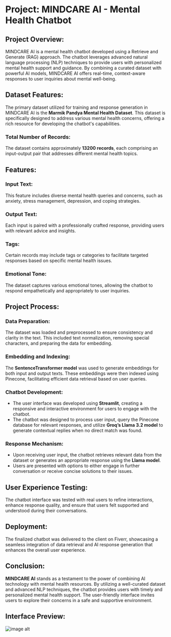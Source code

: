 # Project: MINDCARE AI - Mental Health Chatbot
## Project Overview:
MINDCARE AI is a mental health chatbot developed using a Retrieve and Generate (RAG) approach. The chatbot leverages advanced natural language processing (NLP) techniques to provide users with personalized mental health support and guidance. By combining a curated dataset with powerful AI models, MINDCARE AI offers real-time, context-aware responses to user inquiries about mental well-being.

## Dataset Features:
The primary dataset utilized for training and response generation in MINDCARE AI is the **Marmik Pandya Mental Health Dataset**. This dataset is specifically designed to address various mental health concerns, offering a rich resource for developing the chatbot's capabilities.

### Total Number of Records: 
The dataset contains approximately **13200 records**, each comprising an input-output pair that addresses different mental health topics.

## Features:
### Input Text: 
This feature includes diverse mental health queries and concerns, such as anxiety, stress management, depression, and coping strategies.
### Output Text: 
Each input is paired with a professionally crafted response, providing users with relevant advice and insights.
### Tags: 
Certain records may include tags or categories to facilitate targeted responses based on specific mental health issues.
### Emotional Tone: 
The dataset captures various emotional tones, allowing the chatbot to respond empathetically and appropriately to user inquiries.

## Project Process:
### Data Preparation:
The dataset was loaded and preprocessed to ensure consistency and clarity in the text. This included text normalization, removing special characters, and preparing the data for embedding.

### Embedding and Indexing:
The **SentenceTransformer model** was used to generate embeddings for both input and output texts. These embeddings were then indexed using Pinecone, facilitating efficient data retrieval based on user queries.

### Chatbot Development:

- The user interface was developed using **Streamlit**, creating a responsive and interactive environment for users to engage with the chatbot.
- The chatbot was designed to process user input, query the Pinecone database for relevant responses, and utilize **Groq’s Llama 3.2 model** to generate contextual replies when no direct match was found.

### Response Mechanism:

- Upon receiving user input, the chatbot retrieves relevant data from the dataset or generates an appropriate response using the **Llama model**.
- Users are presented with options to either engage in further conversation or receive concise solutions to their issues.

## User Experience Testing:

The chatbot interface was tested with real users to refine interactions, enhance response quality, and ensure that users felt supported and understood during their conversations.

## Deployment:

The finalized chatbot was delivered to the client on Fiverr, showcasing a seamless integration of data retrieval and AI response generation that enhances the overall user experience.

## Conclusion:
**MINDCARE AI** stands as a testament to the power of combining AI technology with mental health resources. By utilizing a well-curated dataset and advanced NLP techniques, the chatbot provides users with timely and personalized mental health support. The user-friendly interface invites users to explore their concerns in a safe and supportive environment.

## Interface Preview:
![image alt](https://github.com/alidaud1/RAG-Powered-AI-Solutions/blob/main/MINDCARE%20AI%20%E2%80%93%20RAG-BASED%20MENTAL%20HEALTH%20CHATBOT/assets.png?raw=true)
